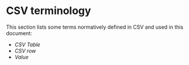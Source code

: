 # CSV terminology

This section lists some terms normatively defined in CSV and used in this document:

- <dfn data-lt="CSV Table"><a>CSV Table</a></dfn>
- <dfn><a data-cite="CSV row">CSV row</a></dfn>
- <dfn data-lt="CSV Value"><a>Value</a></dfn>

